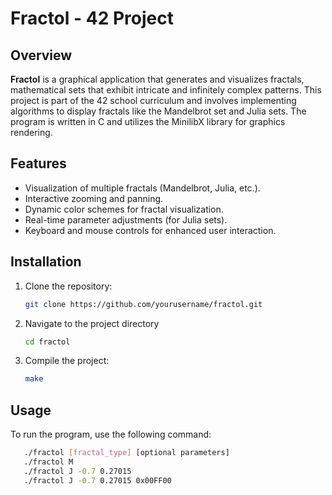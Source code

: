 # Fractol - 42 Project

## Overview

**Fractol** is a graphical application that generates and visualizes fractals, mathematical sets that exhibit intricate and infinitely complex patterns. This project is part of the 42 school curriculum and involves implementing algorithms to display fractals like the Mandelbrot set and Julia sets. The program is written in C and utilizes the MinilibX library for graphics rendering.

## Features

- Visualization of multiple fractals (Mandelbrot, Julia, etc.).
- Interactive zooming and panning.
- Dynamic color schemes for fractal visualization.
- Real-time parameter adjustments (for Julia sets).
- Keyboard and mouse controls for enhanced user interaction.

## Installation

1. Clone the repository:  
   ```bash
   git clone https://github.com/yourusername/fractol.git
   
2. Navigate to the project directory
     ```bash
   cd fractol
3. Compile the project:
    ```bash
    make

## Usage

To run the program, use the following command:
   ```bash
      ./fractol [fractal_type] [optional parameters]
      ./fractol M
      ./fractol J -0.7 0.27015
      ./fractol J -0.7 0.27015 0x00FF00

